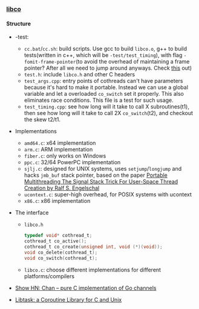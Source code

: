 ### [libco](http://byuu.org/library/libco/)

#### Structure

* -test:
  * `cc.bat`/`cc.sh`: build scripts. Use gcc to build `libco.o`, g++ to build tests(written in c++, which will be `-test/test_timing`), with flag `-fomit-frame-pointer`(to avoid the overhead of maintaining a frame pointer? After all we need to jump around anyways. Check [this](http://yosefk.com/blog/getting-the-call-stack-without-a-frame-pointer.html) out)
  * `test.h`: include `libco.h` and other C headers
  * `test_args.cpp`: entry points of cothreads can't have parameters because it's hard to make it portable. Instead we can use a global variable and let a overloaded `co_switch` set it properly. This also eliminates race conditions. This file is a test for such usage.
  * `test_timing.cpp`: see how long will it take to call X subroutines(t1), then see how long will it take to call 2X `co_switch`(t2), and checkout the skew t2/t1.
* Implementations
  * `amd64.c`: x64 implementation
  * `arm.c`: ARM implementation
  * `fiber.c`: only works on Windows
  * `ppc.c`: 32/64 PowerPC implementation
  * `sjlj.c`: designed for UNIX systems, uses `setjump`/`longjump` and hacks `jmb_buf` stack pointer, based on the paper [Portable Multithreading The Signal Stack Trick For User-Space Thread Creation by Ralf S. Engelschal](http://xmailserver.org/rse-pmt.pdf)
  * `ucontext.c`: super-high overhead, for POSIX systems with ucontext
  * `x86.c`: x86 implementation
* The interface
  * `libco.h`

    ```c
    typedef void* cothread_t;
    cothread_t co_active();
    cothread_t co_create(unsigned int, void (*)(void));
    void co_delete(cothread_t);
    void co_switch(cothread_t);
    ```
  * `libco.c`: choose different implementations for different platforms/compilers

* [Show HN: Chan – pure C implementation of Go channels](https://news.ycombinator.com/item?id=8244815)
* [Libtask: a Coroutine Library for C and Unix ](https://swtch.com/libtask/)
